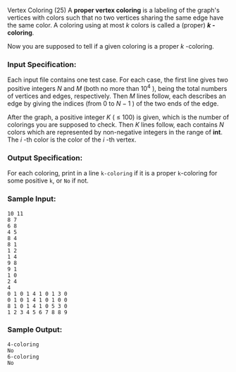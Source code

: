 Vertex Coloring (25)
A **proper vertex coloring** is a labeling of the graph's vertices with colors
such that no two vertices sharing the same edge have the same color. A
coloring using at most $k$ colors is called a (proper) **$k$ -coloring**.

Now you are supposed to tell if a given coloring is a proper $k$ -coloring.

### Input Specification:

Each input file contains one test case. For each case, the first line gives
two positive integers $N$ and $M$ (both no more than $10^4$ ), being the total
numbers of vertices and edges, respectively. Then $M$ lines follow, each
describes an edge by giving the indices (from 0 to $N-1$ ) of the two ends of
the edge.

After the graph, a positive integer $K$ ( $\le$ 100) is given, which is the
number of colorings you are supposed to check. Then $K$ lines follow, each
contains $N$ colors which are represented by non-negative integers in the
range of **int**. The $i$ -th color is the color of the $i$ -th vertex.

### Output Specification:

For each coloring, print in a line `k-coloring` if it is a proper `k`-coloring
for some positive `k`, or `No` if not.

### Sample Input:

    
    
    10 11
    8 7
    6 8
    4 5
    8 4
    8 1
    1 2
    1 4
    9 8
    9 1
    1 0
    2 4
    4
    0 1 0 1 4 1 0 1 3 0
    0 1 0 1 4 1 0 1 0 0
    8 1 0 1 4 1 0 5 3 0
    1 2 3 4 5 6 7 8 8 9
    

### Sample Output:

    
    
    4-coloring
    No
    6-coloring
    No
    

